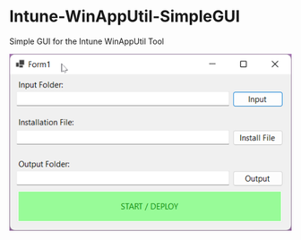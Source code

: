 # Intune-WinAppUtil-SimpleGUI
Simple GUI for the Intune WinAppUtil Tool

![GUI-Preview](https://raw.githubusercontent.com/xlimit91/Intune-WinAppUtil-SimpleGUI/main/Form1.png?token=AF5SLUEKVNKPVIROGBJFPW3BLBKWQ)
